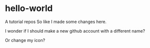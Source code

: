 # hello-world
A tutorial repos
So like I made some changes here.

I wonder if I should make a new github account with a different name?

Or change my icon?
